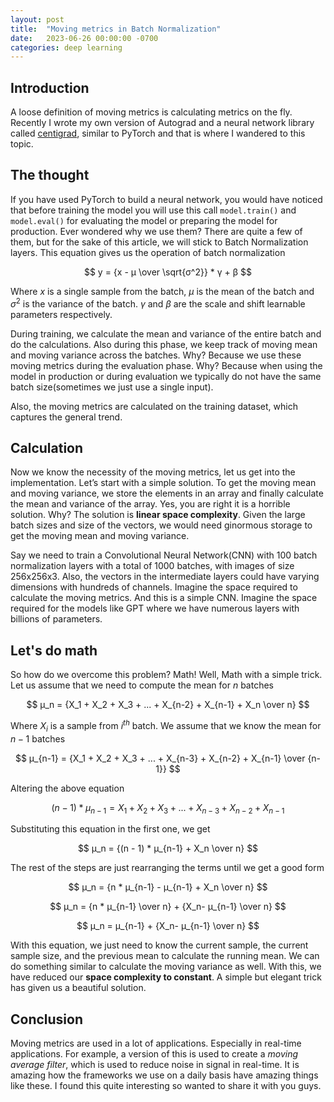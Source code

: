 ```yaml
---
layout: post
title:  "Moving metrics in Batch Normalization"
date:   2023-06-26 00:00:00 -0700
categories: deep learning
---
```


## Introduction
A loose definition of moving metrics is calculating metrics on the fly. Recently I wrote my own version of Autograd and a neural network library called [centigrad](https://github.com/dinesh-GDK/centigrad), similar to PyTorch and that is where I wandered to this topic.


## The thought
If you have used PyTorch to build a neural network, you would have noticed that before training the model you will use this call `model.train()` and `model.eval()` for evaluating the model or preparing the model for production. Ever wondered why we use them? There are quite a few of them, but for the sake of this article, we will stick to Batch Normalization layers. This equation gives us the operation of batch normalization

$$ y = {x - μ \over \sqrt{σ^2}} * γ + β $$

Where $x$ is a single sample from the batch, $μ$ is the mean of the batch and $σ^2$ is the variance of the batch. $γ$ and $β$ are the scale and shift learnable parameters respectively.


During training, we calculate the mean and variance of the entire batch and do the calculations. Also during this phase, we keep track of moving mean and moving variance across the batches. Why? Because we use these moving metrics during the evaluation phase. Why? Because when using the model in production or during evaluation we typically do not have the same batch size(sometimes we just use a single input).


Also, the moving metrics are calculated on the training dataset, which captures the general trend.


## Calculation
Now we know the necessity of the moving metrics, let us get into the implementation. Let’s start with a simple solution. To get the moving mean and moving variance, we store the elements in an array and finally calculate the mean and variance of the array. Yes, you are right it is a horrible solution. Why? The solution is **linear space complexity**. Given the large batch sizes and size of the vectors, we would need ginormous storage to get the moving mean and moving variance.


Say we need to train a Convolutional Neural Network(CNN) with 100 batch normalization layers with a total of 1000 batches, with images of size 256x256x3. Also, the vectors in the intermediate layers could have varying dimensions with hundreds of channels. Imagine the space required to calculate the moving metrics. And this is a simple CNN. Imagine the space required for the models like GPT where we have numerous layers with billions of parameters.


## Let's do math
So how do we overcome this problem? Math! Well, Math with a simple trick. Let us assume that we need to compute the mean for $n$ batches

$$ μ_n = {X_1 + X_2 + X_3 + ... + X_{n-2} + X_{n-1} + X_n \over n} $$

Where $X_i$ is a sample from $i^{th}$ batch. We assume that we know the mean for $n-1$ batches

$$ μ_{n-1} = {X_1 + X_2 + X_3 + ... + X_{n-3} + X_{n-2} + X_{n-1} \over {n-1}} $$

Altering the above equation

$$ (n - 1) * μ_{n-1} = X_1 + X_2 + X_3 + ... + X_{n-3} + X_{n-2} + X_{n-1} $$

Substituting this equation in the first one, we get

$$ μ_n = {(n - 1) * μ_{n-1} + X_n \over n} $$

The rest of the steps are just rearranging the terms until we get a good form

$$ μ_n = {n * μ_{n-1} - μ_{n-1} + X_n \over n} $$

$$ μ_n = {n * μ_{n-1} \over n} + {X_n- μ_{n-1}  \over n} $$

$$ μ_n = μ_{n-1} + {X_n- μ_{n-1}  \over n} $$

With this equation, we just need to know the current sample, the current sample size, and the previous mean to calculate the running mean. We can do something similar to calculate the moving variance as well. With this, we have reduced our **space complexity to constant**. A simple but elegant trick has given us a beautiful solution.


## Conclusion
Moving metrics are used in a lot of applications. Especially in real-time applications. For example, a version of this is used to create a *moving average filter*, which is used to reduce noise in signal in real-time. It is amazing how the frameworks we use on a daily basis have amazing things like these. I found this quite interesting so wanted to share it with you guys.
